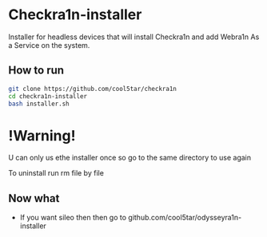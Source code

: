 # Checkra1n-installer
Installer for headless devices that will install Checkra1n and add Webra1n As a Service on the system.

## How to run
```bash
git clone https://github.com/cool5tar/checkra1n
cd checkra1n-installer
bash installer.sh
```
# !Warning!

U can only us ethe installer once so go to the same directory to use again

To uninstall run rm file by file

## Now what
- If you want sileo then then go to github.com/cool5tar/odysseyra1n-installer
